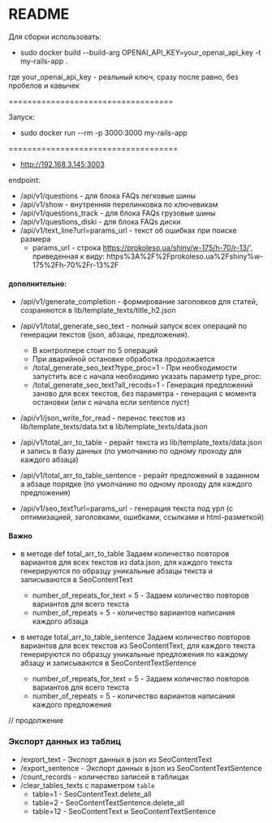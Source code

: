 # README
Для сборки использовать:
* sudo docker build --build-arg OPENAI_API_KEY=your_openai_api_key -t my-rails-app .

 
где your_openai_api_key - реальный ключ,  сразу после равно, без пробелов и кавычек

===================================

Запуск:
* sudo docker run --rm -p 3000:3000 my-rails-app

====================================
* http://192.168.3.145:3003

endpoint:
* /api/v1/questions  - для блока FAQs легковые шины
* /api/v1/show - внутренняя перелинковка по ключевикам
* /api/v1/questions_track - для блока FAQs грузовые шины
* /api/v1/questions_diski - для блока FAQs диски
* /api/v1/text_line?url=params_url - текст об ошибках при поиске размера
  * params_url - строка https://prokoleso.ua/shiny/w-175/h-70/r-13/', приведенная к виду: https%3A%2F%2Fprokoleso.ua%2Fshiny%w-175%2Fh-70%2Fr-13%2F

#### дополнительно:
* /api/v1/generate_completion - формирование заголовков для статей, созраняются в lib/template_texts/title_h2.json
* /api/v1/total_generate_seo_text - полный запуск всех операций по генерации текстов (json, абзацы, предложения).
  *  В контроллере стоит по 5 операций 
  *  При аварийной остановке обработка продолжается
  *  /total_generate_seo_text?type_proc=1 - При необходимости запустить все с начала необходимо указать параметр type_proc: 
  *  /total_generate_seo_text?all_recods=1 - Генерация предложений заново для всех текстов, без параметра - генерация с момента остановки (или с начала если sentence пуст)

* /api/v1/json_write_for_read - перенос текстов из lib/template_texts/data.txt в lib/template_texts/data.json
* /api/v1/total_arr_to_table - рерайт текста из lib/template_texts/data.json и запись в базу данных (по умолчанию по одному проходу для каждого абзаца)
* /api/v1/total_arr_to_table_sentence - рерайт предложений в заданном а абзаце порядке (по умолчанию по одному проходу для каждого предложения)
* /api/v1/seo_text?url=params_url - генерация текста под урл (с оптимизацией, заголовками, ошибками, ссылками и html-разметкой)

#### Важно
* в методе def total_arr_to_table Задаем количество повторов вариантов для всех текстов из data.json, 
для каждого текста генерируются по образцу уникальные абзацы текста и записываются в SeoContentText 
  * number_of_repeats_for_text = 5 - Задаем количество повторов вариантов для всего текста
  * number_of_repeats = 5 - количество вариантов написания каждого абзаца
  
* в методе total_arr_to_table_sentence Задаем количество повторов вариантов для всех текстов из SeoContentText, 
для каждого текста генерируются по образцу уникальные предложения по каждому абзацу и записываются в SeoContentTextSentence 
  * number_of_repeats_for_text = 5 - Задаем количество повторов вариантов для всего текста 
  * number_of_repeats = 5 - количество вариантов написания каждого предложения

// продолжение

### Экспорт данных из таблиц
* /export_text - Экспорт данных в json из SeoContentText
* /export_sentence - Экспорт данных в json из SeoContentTextSentence
* /count_records - количество записей в таблицах 
* /clear_tables_texts c параметром `table`
  * table=1 -  SeoContentText.delete_all
  * table=2 -  SeoContentTextSentence.delete_all 
  * table=12 - SeoContentText и SeoContentTextSentence

  